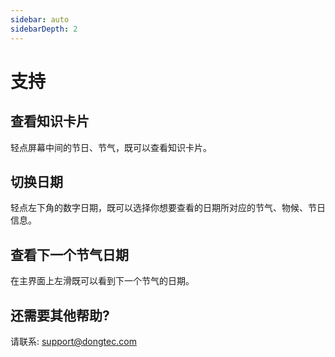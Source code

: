 ```yaml
---
sidebar: auto
sidebarDepth: 2
---
```


# 支持

## 查看知识卡片
轻点屏幕中间的节日、节气，既可以查看知识卡片。

## 切换日期
轻点左下角的数字日期，既可以选择你想要查看的日期所对应的节气、物候、节日信息。

## 查看下一个节气日期
在主界面上左滑既可以看到下一个节气的日期。


## 还需要其他帮助?
请联系: [support@dongtec.com](mailto:support@dongtec.com)

